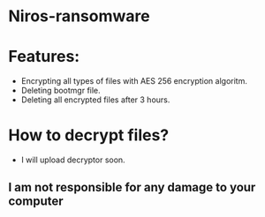 # Niros-ransomware
# Features:
* Encrypting all types of files with AES 256 encryption algoritm.
* Deleting bootmgr file.
* Deleting all encrypted files after 3 hours.
# How to decrypt files?
* I will upload decryptor soon.

## I am not responsible for any damage to your computer
